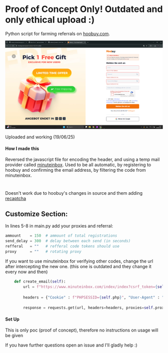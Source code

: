 # Proof of Concept Only! Outdated and only ethical upload :)

Python script for farming referrals on [hoobuy.com](https://hoobuy.com/).

![alt text](https://raw.githubusercontent.com/petrovxc/hoobuy-referrals/refs/heads/main/screenshot.png)

Uploaded and working (19/06/25)

#### How I made this
Reversed the javascript file for encoding the header, and using a temp mail provider called [minuteinbox](https://www.minuteinbox.com/). Used to be all automatic, by registering to hoobuy and confirming the email address, by filtering the code from minuteinbox.
#

Doesn't work due to hoobuy's changes in source and them adding [recaptcha](https://developers.google.com/recaptcha?)

## Customize Section:

In lines 5-8 in main.py add your proxies and referral:

```py
ammount    = 150  # ammount of total registrations
send_delay = 300  # delay between each send (in seconds)
refferal   = ""   # refferal code tokens should use
proxy      = ""   # rotating proxy
```

If you want to use minuteinbox for verifying other codes, change the url after intercepting the new one. (this one is outdated and they change it every now and then)
```py
    def create_email(self):
        url = f"https://www.minuteinbox.com/index/index?csrf_token={self.crsf}" # this
        
        headers = {"Cookie" : f"PHPSESSID={self.php}", "User-Agent" : "Mozilla/5.0 (Windows NT 10.0; Win64; x64) AppleWebKit/537.36 (KHTML, like Gecko) Chrome/125.0.0.0 Safari/537.36", "X-Requested-With" : "XMLHttpRequest"}
        
        response = requests.get(url, headers=headers, proxies=self.proxies).text
```

#### Set Up

This is only poc (proof of concept), therefore no instructions on usage will be given

If you have further questions open an issue and I'll gladly help :)
#
